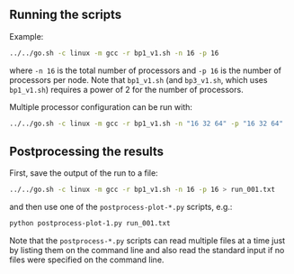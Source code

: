 
## Running the scripts

Example:
```sh
../../go.sh -c linux -m gcc -r bp1_v1.sh -n 16 -p 16
```
where `-n 16` is the total number of processors and `-p 16` is the number of
processors per node. Note that `bp1_v1.sh` (and `bp3_v1.sh`, which uses
`bp1_v1.sh`) requires a power of 2 for the number of processors.

Multiple processor configuration can be run with:
```sh
../../go.sh -c linux -m gcc -r bp1_v1.sh -n "16 32 64" -p "16 32 64"
```

## Postprocessing the results

First, save the output of the run to a file:
```sh
../../go.sh -c linux -m gcc -r bp1_v1.sh -n 16 -p 16 > run_001.txt
```
and then use one of the `postprocess-plot-*.py` scripts, e.g.:
```sh
python postprocess-plot-1.py run_001.txt
```
Note that the `postprocess-*.py` scripts can read multiple files at a time just
by listing them on the command line and also read the standard input if no files
were specified on the command line.
